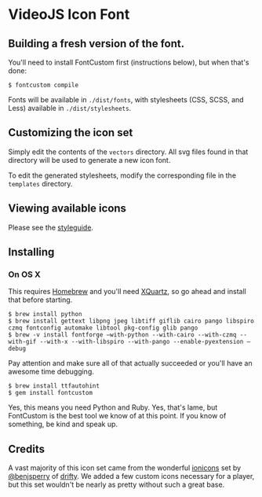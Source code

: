 # VideoJS Icon Font

## Building a fresh version of the font.

You'll need to install FontCustom first (instructions below), but when that's done:

    $ fontcustom compile

Fonts will be available in `./dist/fonts`, with stylesheets (CSS, SCSS, and Less)
available in `./dist/stylesheets`.

## Customizing the icon set

Simply edit the contents of the `vectors` directory. All svg files found in that
directory will be used to generate a new icon font.

To edit the generated stylesheets, modify the corresponding file in the `templates`
directory.

## Viewing available icons

Please see the [styleguide](styleguide/VideoJS-preview.html).

## Installing

### On OS X

This requires [Homebrew](http://brew.sh/) and you'll need [XQuartz](https://xquartz.macosforge.org/landing/),
so go ahead and install that before starting.

    $ brew install python
    $ brew install gettext libpng jpeg libtiff giflib cairo pango libspiro czmq fontconfig automake libtool pkg-config glib pango
    $ brew -v install fontforge —with-python --with-cairo --with-czmq --with-gif --with-x --with-libspiro --with-pango --enable-pyextension —debug

Pay attention and make sure all of that actually succeeded or you'll have an awesome time debugging.

    $ brew install ttfautohint
    $ gem install fontcustom

Yes, this means you need Python and Ruby. Yes, that's lame, but FontCustom is the best tool
we know of at this point. If you know of something, be kind and speak up.

## Credits

A vast majority of this icon set came from the wonderful [ionicons](http://ionicons.com/)
set by [@benjsperry](https://twitter.com/benjsperry) of [drifty](http://drifty.co/). We
added a few custom icons necessary for a player, but this set wouldn't be nearly as pretty
without such a great base.
